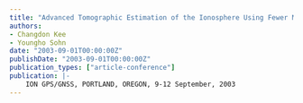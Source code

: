 ```yaml
---
title: "Advanced Tomographic Estimation of the Ionosphere Using Fewer Measurement"
authors:
- Changdon Kee
- Youngho Sohn
date: "2003-09-01T00:00:00Z"
publishDate: "2003-09-01T00:00:00Z"
publication_types: ["article-conference"]
publication: |-
    ION GPS/GNSS, PORTLAND, OREGON, 9-12 September, 2003
---
```

